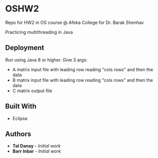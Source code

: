 # OSHW2
Repo for HW2 in OS course @ Afeka College for Dr. Barak Shenhav

Practicing multithreading in Java


## Deployment

Run using Java 8 or higher. Give 3 args:
* A matrix input file with leading row reading "cols rows" and then the data
* B matrix input file with leading row reading "cols rows" and then the data
* C matrix output file

## Built With

* Eclipse

## Authors

* **Tal Danay** - *Initial work*
* **Barr Inbar** - *Initial work*


